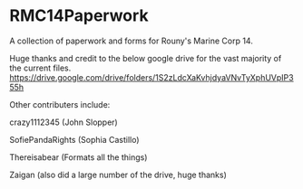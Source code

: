 # RMC14Paperwork
A collection of paperwork and forms for Rouny's Marine Corp 14.

Huge thanks and credit to the below google drive for the vast majority of the current files. 
https://drive.google.com/drive/folders/1S2zLdcXaKvhjdyaVNvTyXphUVpIP355h

Other contributers include:

crazy1112345 (John Slopper)

SofiePandaRights (Sophia Castillo)

Thereisabear (Formats all the things)

Zaigan (also did a large number of the drive, huge thanks)
